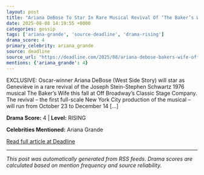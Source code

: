 ```yaml
---
layout: post
title: "Ariana DeBose To Star In Rare Musical Revival Of ‘The Baker’s Wife’ Off Broadway This Fall"
date: 2025-08-08 14:19:55 +0000
categories: gossip
tags: ['ariana-grande', 'source-deadline', 'drama-rising']
drama_score: 4
primary_celebrity: ariana_grande
source: deadline
source_url: "https://deadline.com/2025/08/ariana-debose-bakers-wife-off-broadway-1236481542/"
mentions: {'ariana_grande': 4}
---
```


EXCLUSIVE: Oscar-winner Ariana DeBose (West Side Story) will star as Geneviève in a rare revival of the Joseph Stein-Stephen Schwartz 1976 musical The Baker’s Wife this fall at Off Broadway’s Classic Stage Company. The revival – the first full-scale New York City production of the musical – will run from October 23 to December 14 […]

**Drama Score:** 4 | **Level:** RISING

**Celebrities Mentioned:** Ariana Grande

[Read full article at Deadline](https://deadline.com/2025/08/ariana-debose-bakers-wife-off-broadway-1236481542/)

---
*This post was automatically generated from RSS feeds. Drama scores are calculated based on mention frequency and source reliability.*
